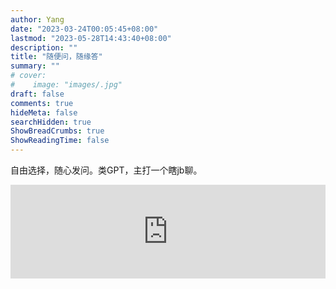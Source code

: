 ```yaml
---
author: Yang
date: "2023-03-24T00:05:45+08:00"
lastmod: "2023-05-28T14:43:40+08:00"
description: ""
title: "随便问，随缘答"
summary: ""
# cover: 
#    image: "images/.jpg"
draft: false
comments: true
hideMeta: false
searchHidden: true
ShowBreadCrumbs: true
ShowReadingTime: false
---
```


自由选择，随心发问。类GPT，主打一个瞎jb聊。

<!-- ![无意义100问](/images/100questions.jpg) -->

<div id="quesdiv">
    <iframe id="quesbox"
        src="https://closed.social/askMe/candonothing/emzzthalacpwnuow/"
        frameborder="0"
        width="100%"
        scrolling="auto"
        object-fit="cover"
        sandbox="allow-scripts allow-same-origin allow-popups allow-forms">
    </iframe>
</div>

<script>
    const quesbox = document.getElementById("quesbox");
    window.addEventListener("message", function(event) {
        if (event.origin !== "https://closed.social")
            return;
        if (event.data.type === "resize" && event.data.height) {
            quesbox.style.height = event.data.height + "px";
        }
    }, false);

    quesbox.onload = function() {
        quesbox.contentWindow.postMessage({
            type: "init",
            height: quesbox.clientHeight
        }, "https://closed.social");
    };
</script>
